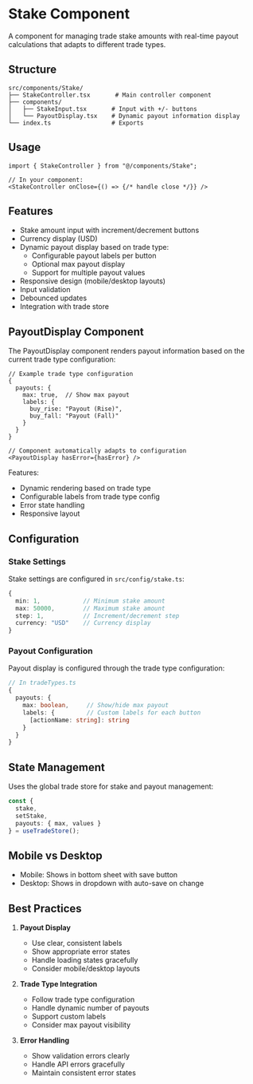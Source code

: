 # Stake Component

A component for managing trade stake amounts with real-time payout calculations that adapts to different trade types.

## Structure

```
src/components/Stake/
├── StakeController.tsx       # Main controller component
├── components/
│   ├── StakeInput.tsx       # Input with +/- buttons
│   └── PayoutDisplay.tsx    # Dynamic payout information display
└── index.ts                 # Exports
```

## Usage

```tsx
import { StakeController } from "@/components/Stake";

// In your component:
<StakeController onClose={() => {/* handle close */}} />
```

## Features

- Stake amount input with increment/decrement buttons
- Currency display (USD)
- Dynamic payout display based on trade type:
  - Configurable payout labels per button
  - Optional max payout display
  - Support for multiple payout values
- Responsive design (mobile/desktop layouts)
- Input validation
- Debounced updates
- Integration with trade store

## PayoutDisplay Component

The PayoutDisplay component renders payout information based on the current trade type configuration:

```tsx
// Example trade type configuration
{
  payouts: {
    max: true,  // Show max payout
    labels: {
      buy_rise: "Payout (Rise)",
      buy_fall: "Payout (Fall)"
    }
  }
}

// Component automatically adapts to configuration
<PayoutDisplay hasError={hasError} />
```

Features:
- Dynamic rendering based on trade type
- Configurable labels from trade type config
- Error state handling
- Responsive layout

## Configuration

### Stake Settings

Stake settings are configured in `src/config/stake.ts`:

```typescript
{
  min: 1,            // Minimum stake amount
  max: 50000,        // Maximum stake amount
  step: 1,           // Increment/decrement step
  currency: "USD"    // Currency display
}
```

### Payout Configuration

Payout display is configured through the trade type configuration:

```typescript
// In tradeTypes.ts
{
  payouts: {
    max: boolean,     // Show/hide max payout
    labels: {         // Custom labels for each button
      [actionName: string]: string
    }
  }
}
```

## State Management

Uses the global trade store for stake and payout management:

```typescript
const { 
  stake, 
  setStake,
  payouts: { max, values }
} = useTradeStore();
```

## Mobile vs Desktop

- Mobile: Shows in bottom sheet with save button
- Desktop: Shows in dropdown with auto-save on change

## Best Practices

1. **Payout Display**
   - Use clear, consistent labels
   - Show appropriate error states
   - Handle loading states gracefully
   - Consider mobile/desktop layouts

2. **Trade Type Integration**
   - Follow trade type configuration
   - Handle dynamic number of payouts
   - Support custom labels
   - Consider max payout visibility

3. **Error Handling**
   - Show validation errors clearly
   - Handle API errors gracefully
   - Maintain consistent error states
